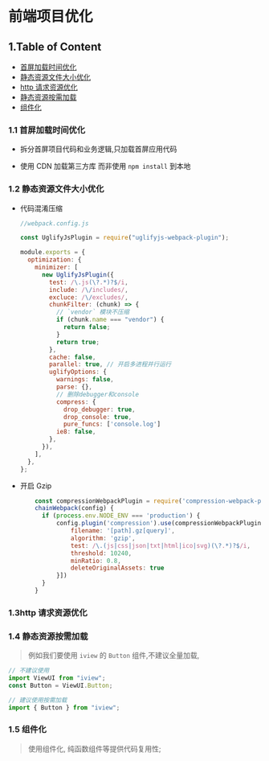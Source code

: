 # 前端项目优化

## 1.Table of Content

- [首屏加载时间优化](#first_screen_loading)
- [静态资源文件大小优化](#resource_filesize)
- [http 请求资源优化](#http_resouce)
- [静态资源按需加载](#resource_load_on_demand)
- [组件化](#with_component)

### 1.1 首屏加载时间优化

- 拆分首屏项目代码和业务逻辑,只加载首屏应用代码

- 使用 CDN 加载第三方库 而非使用 `npm install` 到本地

### 1.2 静态资源文件大小优化

- 代码混淆压缩

  ```js
  //webpack.config.js

  const UglifyJsPlugin = require("uglifyjs-webpack-plugin");

  module.exports = {
    optimization: {
      minimizer: [
        new UglifyJsPlugin({
          test: /\.js(\?.*)?$/i,
          include: /\/includes/,
          excluce: /\/excludes/,
          chunkFilter: (chunk) => {
            // `vendor` 模块不压缩
            if (chunk.name === "vendor") {
              return false;
            }
            return true;
          },
          cache: false,
          parallel: true, // 开启多进程并行运行
          uglifyOptions: {
            warnings: false,
            parse: {},
            // 删除debugger和console
            compress: {
              drop_debugger: true,
              drop_console: true,
              pure_funcs: ['console.log']
            ie8: false,
          },
        }),
      ],
    },
  };
  ```

- 开启 Gzip

  ```js
      const compressionWebpackPlugin = require('compression-webpack-plugin')
      chainWebpack(config) {
        if (process.env.NODE_ENV === 'production') {
            config.plugin('compression').use(compressionWebpackPlugin, [{
                filename: '[path].gz[query]',
                algorithm: 'gzip',
                test: /\.(js|css|json|txt|html|ico|svg)(\?.*)?$/i,
                threshold: 10240,
                minRatio: 0.8,
                deleteOriginalAssets: true
            }])
        }
      }
  ```

### 1.3http 请求资源优化

### 1.4 静态资源按需加载

> 例如我们要使用 `iview` 的 `Button` 组件,不建议全量加载,

```js
// 不建议使用
import ViewUI from "iview";
const Button = ViewUI.Button;
```

```js
// 建议使用按需加载
import { Button } from "iview";
```

### 1.5 组件化

> 使用组件化, 纯函数组件等提供代码复用性;
